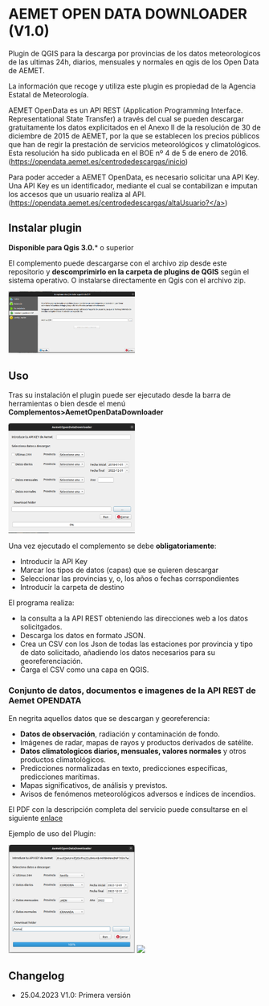 # AEMET OPEN DATA DOWNLOADER (V1.0)

Plugin de QGIS para la descarga por provincias de los datos meteorologicos de las ultimas 24h, diarios, mensuales y normales en qgis de los Open Data de AEMET.

La información que recoge y utiliza este plugin es propiedad de la Agencia Estatal de Meteorología.

AEMET OpenData es un API REST (Application Programming Interface. Representational State Transfer) a través del cual se pueden descargar gratuitamente los datos explicitados en el Anexo II de la resolución de 30 de diciembre de 2015 de AEMET, por la que se establecen los precios públicos que han de regir la prestación de servicios meteorológicos y climatológicos. Esta resolución ha sido publicada en el BOE nº 4 de 5 de enero de 2016. (<a href='https://opendata.aemet.es/centrodedescargas/inicio'>https://opendata.aemet.es/centrodedescargas/inicio</a>)

Para poder acceder a AEMET OpenData, es necesario solicitar una API Key. Una API Key es un identificador, mediante el cual se contabilizan e imputan los accesos que un usuario realiza al API.(<a href='https://opendata.aemet.es/centrodedescargas/altaUsuario?'>https://opendata.aemet.es/centrodedescargas/altaUsuario?</a>)

## Instalar plugin

**Disponible para Qgis 3.0.*** o superior


El complemento puede descargarse con el archivo zip desde este repositorio y <b>descomprimirlo en la carpeta de plugins de QGIS</b> según el sistema operativo. O instalarse directamente en Qgis con el archivo zip.

<img src="help/instalar_zip.PNG" width="50%">

## Uso

Tras su instalación el plugin puede ser ejecutado desde la barra de herramientas o bien desde el menú <b>Complementos>AemetOpenDataDownloader</b>

<img src="help/Consola_Plugin.png" width="50%">

Una vez ejecutado el complemento se debe <b>obligatoriamente</b>:
<ul>
<li>Introducir la API Key</li>
<li>Marcar los tipos de datos (capas) que se quieren descargar</li>
<li>Seleccionar las provincias y, o, los años o fechas corrspondientes</li>
<li>Introducir la carpeta de destino</li>
</ul>

El programa realiza:

   - la consulta a la API REST obteniendo las direcciones web a los datos solicitgados.
   - Descarga los datos en formato JSON.
   - Crea un CSV con los Json de todas las estaciones por provincia y tipo de dato solicitado, añadiendo los datos necesarios para su georeferenciación.
   - Carga el CSV como una capa en QGIS.

### Conjunto de datos, documentos e imagenes de la API REST de Aemet OPENDATA

En negrita aquellos datos que se descargan y georeferencia:

- **Datos de observación**, radiación y contaminación de fondo.
- Imágenes de radar, mapas de rayos y productos derivados de satélite.
- **Datos climatologicos diarios, mensuales, valores normales** y otros productos climatológicos.
- Predicciones normalizadas en texto, predicciones específicas, predicciones
marítimas.
- Mapas significativos, de análisis y previstos.
- Avisos de fenómenos meteorológicos adversos e índices de incendios.

El PDF con la descripción completa del servicio puede consultarse en el siguiente [enlace](https://opendata.aemet.es/centrodedescargas/docs/FAQs170621.pdf)

Ejemplo de uso del Plugin:

<img src="help/Consola_ejemplo.png" width="50%">

<img src="help/Consola_Qgis.png" width="50%">

## Changelog
- 25.04.2023 V1.0: Primera versión

